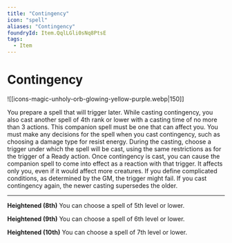 ```yaml
---
title: "Contingency"
icon: "spell"
aliases: "Contingency"
foundryId: Item.QqlLGli0sNq8PtsE
tags:
  - Item
---
```


# Contingency
![[icons-magic-unholy-orb-glowing-yellow-purple.webp|150]]

You prepare a spell that will trigger later. While casting contingency, you also cast another spell of 4th rank or lower with a casting time of no more than 3 actions. This companion spell must be one that can affect you. You must make any decisions for the spell when you cast contingency, such as choosing a damage type for resist energy. During the casting, choose a trigger under which the spell will be cast, using the same restrictions as for the trigger of a Ready action. Once contingency is cast, you can cause the companion spell to come into effect as a reaction with that trigger. It affects only you, even if it would affect more creatures. If you define complicated conditions, as determined by the GM, the trigger might fail. If you cast contingency again, the newer casting supersedes the older.

* * *

**Heightened (8th)** You can choose a spell of 5th level or lower.

**Heightened (9th)** You can choose a spell of 6th level or lower.

**Heightened (10th)** You can choose a spell of 7th level or lower.
